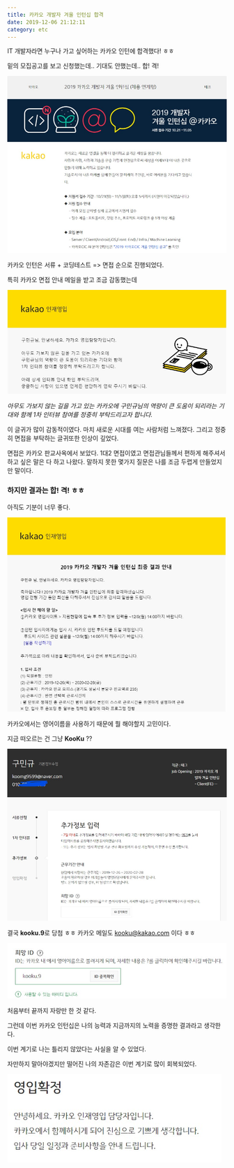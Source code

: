 ```yaml
---
title: 카카오 개발자 겨울 인턴십 합격 
date: 2019-12-06 21:12:11
category: etc
---
```


IT 개발자라면 누구나 가고 싶어하는 카카오 인턴에 합격했다! ㅎㅎ

밑의 모집공고를 보고 신청했는데.. 기대도 안했는데.. 합! 격!

![img](./images/kakao_01.jpg)

카카오 인턴은 서류 + 코딩테스트 => 면접 순으로 진행되었다.

특히 카카오 면접 안내 메일을 받고 조금 감동했는데 

![img](./images/kakao_03.jpg)

*아무도 가보지 않는 길을 가고 있는 카카오에 구민규님의 역량이 큰 도움이 되리라는 기대와 함께 1차 인터뷰 참여를 정중히 부탁드리고자 합니다.* 

이 글귀가 많이 감동적이였다. 마치 새로운 시대를 여는 사람처럼 느껴졌다. 그리고 정중히 면접을 부탁하는 글귀또한 인상이 깊었다.

면접은 카카오 판교사옥에서 보았다. 1대2 면접이였고 면접관님들께서 편하게 해주셔서 하고 싶은 말은 다 하고 나왔다. 말하지 못한 몇가지 질문은 나를 조금 두렵게 만들었지만 말이다.



### 하지만 결과는 합! 격! ㅎㅎ

아직도 기분이 너무 좋다.

![img](./images/kakao_04.jpg)



카카오에서는 영어이름을 사용하기 때문에 뭘 해야할지 고민이다.

지금 떠오르는 건 그냥 **KooKu** ??

![img](./images/kakao_02.jpg)

결국 **kooku.9**로 당첨 ㅎㅎ 카카오 메일도 kooku@kakao.com 이다 ㅎㅎ

![img](./images/kakao_05.jpg)



처음부터 끝까지 자랑만 한 것 같다.

그런데 이번 카카오 인턴십은 나의 능력과 지금까지의 노력을 증명한 결과라고 생각한다. 

이번 계기로 나는 틀리지 않았다는 사실을 알 수 있었다.

자만하지 말아야겠지만 떨어진 나의 자존감은 이번 계기로 많이 회복되었다.

![img](./images/kakao_06.jpg)




